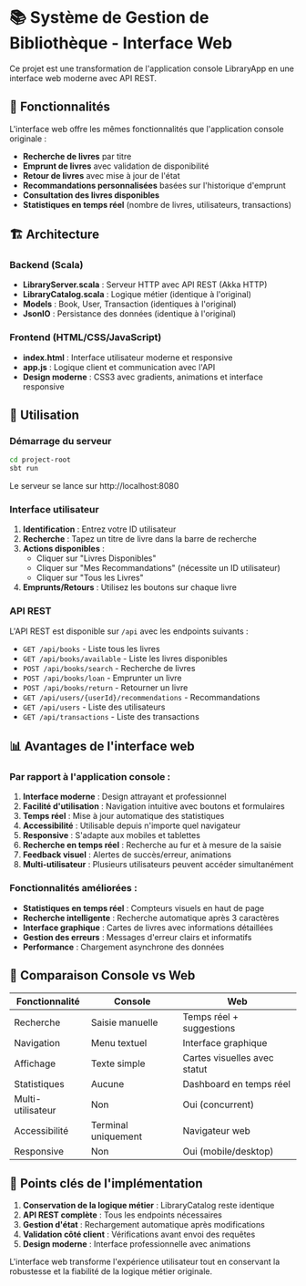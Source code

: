 # 📚 Système de Gestion de Bibliothèque - Interface Web

Ce projet est une transformation de l'application console LibraryApp en une interface web moderne avec API REST.

## 🚀 Fonctionnalités

L'interface web offre les mêmes fonctionnalités que l'application console originale :

- **Recherche de livres** par titre
- **Emprunt de livres** avec validation de disponibilité
- **Retour de livres** avec mise à jour de l'état
- **Recommandations personnalisées** basées sur l'historique d'emprunt
- **Consultation des livres disponibles**
- **Statistiques en temps réel** (nombre de livres, utilisateurs, transactions)

## 🏗️ Architecture

### Backend (Scala)
- **LibraryServer.scala** : Serveur HTTP avec API REST (Akka HTTP)
- **LibraryCatalog.scala** : Logique métier (identique à l'original)
- **Models** : Book, User, Transaction (identiques à l'original)
- **JsonIO** : Persistance des données (identique à l'original)

### Frontend (HTML/CSS/JavaScript)
- **index.html** : Interface utilisateur moderne et responsive
- **app.js** : Logique client et communication avec l'API
- **Design moderne** : CSS3 avec gradients, animations et interface responsive

## 🔧 Utilisation

### Démarrage du serveur

```bash
cd project-root
sbt run
```

Le serveur se lance sur http://localhost:8080

### Interface utilisateur

1. **Identification** : Entrez votre ID utilisateur
2. **Recherche** : Tapez un titre de livre dans la barre de recherche
3. **Actions disponibles** :
   - Cliquer sur "Livres Disponibles"
   - Cliquer sur "Mes Recommandations" (nécessite un ID utilisateur)
   - Cliquer sur "Tous les Livres"
4. **Emprunts/Retours** : Utilisez les boutons sur chaque livre

### API REST

L'API REST est disponible sur `/api` avec les endpoints suivants :

- `GET /api/books` - Liste tous les livres
- `GET /api/books/available` - Liste les livres disponibles
- `POST /api/books/search` - Recherche de livres
- `POST /api/books/loan` - Emprunter un livre
- `POST /api/books/return` - Retourner un livre
- `GET /api/users/{userId}/recommendations` - Recommandations
- `GET /api/users` - Liste des utilisateurs
- `GET /api/transactions` - Liste des transactions

## 📊 Avantages de l'interface web

### Par rapport à l'application console :

1. **Interface moderne** : Design attrayant et professionnel
2. **Facilité d'utilisation** : Navigation intuitive avec boutons et formulaires
3. **Temps réel** : Mise à jour automatique des statistiques
4. **Accessibilité** : Utilisable depuis n'importe quel navigateur
5. **Responsive** : S'adapte aux mobiles et tablettes
6. **Recherche en temps réel** : Recherche au fur et à mesure de la saisie
7. **Feedback visuel** : Alertes de succès/erreur, animations
8. **Multi-utilisateur** : Plusieurs utilisateurs peuvent accéder simultanément

### Fonctionnalités améliorées :

- **Statistiques en temps réel** : Compteurs visuels en haut de page
- **Recherche intelligente** : Recherche automatique après 3 caractères
- **Interface graphique** : Cartes de livres avec informations détaillées
- **Gestion des erreurs** : Messages d'erreur clairs et informatifs
- **Performance** : Chargement asynchrone des données

## 🔄 Comparaison Console vs Web

| Fonctionnalité | Console | Web |
|----------------|---------|-----|
| Recherche | Saisie manuelle | Temps réel + suggestions |
| Navigation | Menu textuel | Interface graphique |
| Affichage | Texte simple | Cartes visuelles avec statut |
| Statistiques | Aucune | Dashboard en temps réel |
| Multi-utilisateur | Non | Oui (concurrent) |
| Accessibilité | Terminal uniquement | Navigateur web |
| Responsive | Non | Oui (mobile/desktop) |

## 🎯 Points clés de l'implémentation

1. **Conservation de la logique métier** : LibraryCatalog reste identique
2. **API REST complète** : Tous les endpoints nécessaires
3. **Gestion d'état** : Rechargement automatique après modifications
4. **Validation côté client** : Vérifications avant envoi des requêtes
5. **Design moderne** : Interface professionnelle avec animations

L'interface web transforme l'expérience utilisateur tout en conservant la robustesse et la fiabilité de la logique métier originale.
